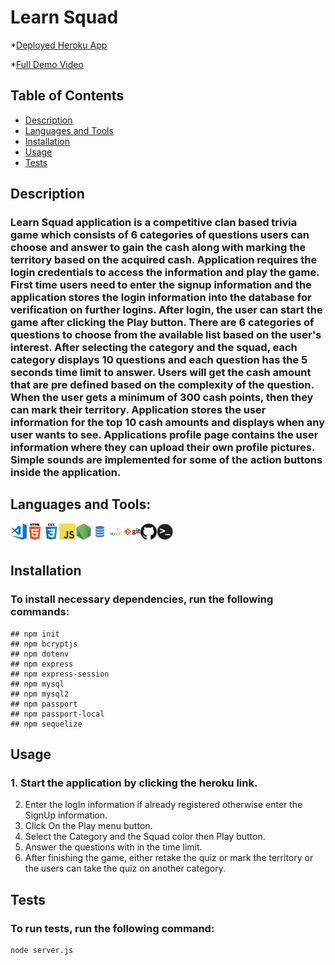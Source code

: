 # **Learn Squad**
*[Deployed Heroku App](https://learn-squad.herokuapp.com/)

*[Full Demo Video]()

## Table of Contents

- [Description](#description)
- [Languages and Tools](#languagesandtools)
- [Installation](#installation)
- [Usage](#usage)
- [Tests](#tests)

## Description

### Learn Squad application is a competitive clan based trivia game which consists of 6 categories of questions users can choose and answer to gain the cash along with marking the territory based on the acquired cash. Application requires the login credentials to access the information and play the game. First time users need to enter the signup information and the application stores the login information into the database for verification on further logins. After login, the user can start the game after clicking the Play button. There are 6 categories of questions to choose from the available list based on the user's interest. After selecting the category and the squad, each category displays 10 questions and each question has the 5 seconds time limit to answer. Users will get the cash amount that are pre defined based on the complexity of the question. When the user gets a minimum of 300 cash points, then they can mark their territory. Application stores the user information for the top 10 cash amounts and displays when any user wants to see. Applications profile page contains the user information where they can upload their own profile pictures. Simple sounds are implemented for some of the action buttons inside the application.

## Languages and Tools:

<img align="left" alt="Visual Studio Code" width="26px" src="https://raw.githubusercontent.com/github/explore/80688e429a7d4ef2fca1e82350fe8e3517d3494d/topics/visual-studio-code/visual-studio-code.png" />
<img align="left" alt="HTML5" width="26px" src="https://raw.githubusercontent.com/github/explore/80688e429a7d4ef2fca1e82350fe8e3517d3494d/topics/html/html.png" />
<img align="left" alt="CSS3" width="26px" src="https://raw.githubusercontent.com/github/explore/80688e429a7d4ef2fca1e82350fe8e3517d3494d/topics/css/css.png" />
<img align="left" alt="JavaScript" width="26px" src="https://raw.githubusercontent.com/github/explore/80688e429a7d4ef2fca1e82350fe8e3517d3494d/topics/javascript/javascript.png" />
<img align="left" alt="Node.js" width="26px" src="https://raw.githubusercontent.com/github/explore/80688e429a7d4ef2fca1e82350fe8e3517d3494d/topics/nodejs/nodejs.png" />
<img align="left" alt="SQL" width="26px" src="https://raw.githubusercontent.com/github/explore/80688e429a7d4ef2fca1e82350fe8e3517d3494d/topics/sql/sql.png" />
<img align="left" alt="MySQL" width="26px" src="https://raw.githubusercontent.com/github/explore/80688e429a7d4ef2fca1e82350fe8e3517d3494d/topics/mysql/mysql.png" />
<img align="left" alt="Git" width="26px" src="https://raw.githubusercontent.com/github/explore/80688e429a7d4ef2fca1e82350fe8e3517d3494d/topics/git/git.png" />
<img align="left" alt="GitHub" width="26px" src="https://raw.githubusercontent.com/github/explore/78df643247d429f6cc873026c0622819ad797942/topics/github/github.png" />
<img align="left" alt="Terminal" width="26px" src="https://raw.githubusercontent.com/github/explore/80688e429a7d4ef2fca1e82350fe8e3517d3494d/topics/terminal/terminal.png" />
<br><br>

## Installation

### To install necessary dependencies, run the following commands:

```
## npm init
## npm bcryptjs
## npm dotenv
## npm express
## npm express-session
## npm mysql
## npm mysql2
## npm passport
## npm passport-local
## npm sequelize
```

## Usage

### 1. Start the application by clicking the heroku link.

2. Enter the logIn information if already registered otherwise enter the SignUp information.
3. Click On the Play menu button.
4. Select the Category and the Squad color then Play button.
5. Answer the questions with in the time limit.
6. After finishing the game, either retake the quiz or mark the territory or the users can take the quiz on another category.

## Tests

### To run tests, run the following command:

```
node server.js
```
